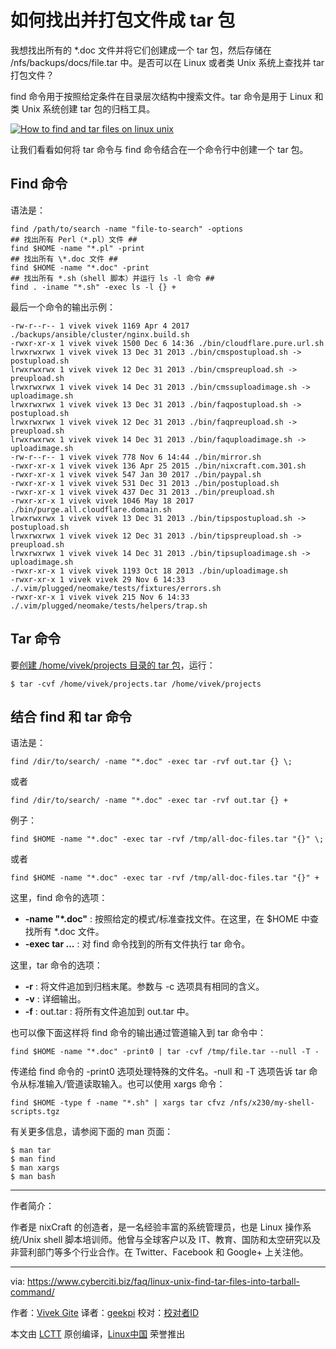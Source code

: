 如何找出并打包文件成 tar 包
======

我想找出所有的 \*.doc 文件并将它们创建成一个 tar 包，然后存储在 /nfs/backups/docs/file.tar 中。是否可以在 Linux 或者类 Unix 系统上查找并 tar 打包文件？

find 命令用于按照给定条件在目录层次结构中搜索文件。tar 命令是用于 Linux 和类 Unix 系统创建 tar 包的归档工具。

[![How to find and tar files on linux unix][1]][1]

让我们看看如何将 tar 命令与 find 命令结合在一个命令行中创建一个 tar 包。

## Find 命令

语法是：
```
find /path/to/search -name "file-to-search" -options
## 找出所有 Perl（*.pl）文件 ##
find $HOME -name "*.pl" -print
## 找出所有 \*.doc 文件 ##
find $HOME -name "*.doc" -print
## 找出所有 *.sh（shell 脚本）并运行 ls -l 命令 ##
find . -iname "*.sh" -exec ls -l {} +
```
最后一个命令的输出示例： 
```
-rw-r--r-- 1 vivek vivek 1169 Apr 4 2017 ./backups/ansible/cluster/nginx.build.sh
-rwxr-xr-x 1 vivek vivek 1500 Dec 6 14:36 ./bin/cloudflare.pure.url.sh
lrwxrwxrwx 1 vivek vivek 13 Dec 31 2013 ./bin/cmspostupload.sh -> postupload.sh
lrwxrwxrwx 1 vivek vivek 12 Dec 31 2013 ./bin/cmspreupload.sh -> preupload.sh
lrwxrwxrwx 1 vivek vivek 14 Dec 31 2013 ./bin/cmssuploadimage.sh -> uploadimage.sh
lrwxrwxrwx 1 vivek vivek 13 Dec 31 2013 ./bin/faqpostupload.sh -> postupload.sh
lrwxrwxrwx 1 vivek vivek 12 Dec 31 2013 ./bin/faqpreupload.sh -> preupload.sh
lrwxrwxrwx 1 vivek vivek 14 Dec 31 2013 ./bin/faquploadimage.sh -> uploadimage.sh
-rw-r--r-- 1 vivek vivek 778 Nov 6 14:44 ./bin/mirror.sh
-rwxr-xr-x 1 vivek vivek 136 Apr 25 2015 ./bin/nixcraft.com.301.sh
-rwxr-xr-x 1 vivek vivek 547 Jan 30 2017 ./bin/paypal.sh
-rwxr-xr-x 1 vivek vivek 531 Dec 31 2013 ./bin/postupload.sh
-rwxr-xr-x 1 vivek vivek 437 Dec 31 2013 ./bin/preupload.sh
-rwxr-xr-x 1 vivek vivek 1046 May 18 2017 ./bin/purge.all.cloudflare.domain.sh
lrwxrwxrwx 1 vivek vivek 13 Dec 31 2013 ./bin/tipspostupload.sh -> postupload.sh
lrwxrwxrwx 1 vivek vivek 12 Dec 31 2013 ./bin/tipspreupload.sh -> preupload.sh
lrwxrwxrwx 1 vivek vivek 14 Dec 31 2013 ./bin/tipsuploadimage.sh -> uploadimage.sh
-rwxr-xr-x 1 vivek vivek 1193 Oct 18 2013 ./bin/uploadimage.sh
-rwxr-xr-x 1 vivek vivek 29 Nov 6 14:33 ./.vim/plugged/neomake/tests/fixtures/errors.sh
-rwxr-xr-x 1 vivek vivek 215 Nov 6 14:33 ./.vim/plugged/neomake/tests/helpers/trap.sh
```

## Tar 命令

要[创建 /home/vivek/projects 目录的 tar 包][2]，运行：
```
$ tar -cvf /home/vivek/projects.tar /home/vivek/projects
```

## 结合 find 和 tar 命令

语法是：
```
find /dir/to/search/ -name "*.doc" -exec tar -rvf out.tar {} \;
```
或者
```
find /dir/to/search/ -name "*.doc" -exec tar -rvf out.tar {} +
```
例子：
```
find $HOME -name "*.doc" -exec tar -rvf /tmp/all-doc-files.tar "{}" \;
```
或者
```
find $HOME -name "*.doc" -exec tar -rvf /tmp/all-doc-files.tar "{}" +
```
这里，find 命令的选项：

  *  **-name "*.doc"** : 按照给定的模式/标准查找文件。在这里，在 $HOME 中查找所有 \*.doc 文件。
  *  **-exec tar ...** : 对 find 命令找到的所有文件执行 tar 命令。

这里，tar 命令的选项：

  *  **-r** : 将文件追加到归档末尾。参数与 -c 选项具有相同的含义。
  *  **-v** : 详细输出。
  *  **-f** : out.tar : 将所有文件追加到 out.tar 中。



也可以像下面这样将 find 命令的输出通过管道输入到 tar 命令中：
```
find $HOME -name "*.doc" -print0 | tar -cvf /tmp/file.tar --null -T - 
```
传递给 find 命令的 -print0 选项处理特殊的文件名。-null 和 -T 选项告诉 tar 命令从标准输入/管道读取输入。也可以使用 xargs 命令：
```
find $HOME -type f -name "*.sh" | xargs tar cfvz /nfs/x230/my-shell-scripts.tgz
```
有关更多信息，请参阅下面的 man 页面：
```
$ man tar
$ man find
$ man xargs
$ man bash
```

------------------------------

作者简介：

作者是 nixCraft 的创造者，是一名经验丰富的系统管理员，也是 Linux 操作系统/Unix shell 脚本培训师。他曾与全球客户以及 IT、教育、国防和太空研究以及非营利部门等多个行业合作。在 Twitter、Facebook 和 Google+ 上关注他。

--------------------------------------------------------------------------------

via: https://www.cyberciti.biz/faq/linux-unix-find-tar-files-into-tarball-command/

作者：[Vivek Gite][a]
译者：[geekpi](https://github.com/geekpi)
校对：[校对者ID](https://github.com/校对者ID)

本文由 [LCTT](https://github.com/LCTT/TranslateProject) 原创编译，[Linux中国](https://linux.cn/) 荣誉推出

[a]:https://www.cyberciti.biz
[1]:https://www.cyberciti.biz/media/new/faq/2017/12/How-to-find-and-tar-files-on-linux-unix.jpg
[2]:https://www.cyberciti.biz/faq/creating-a-tar-file-linux-command-line/
